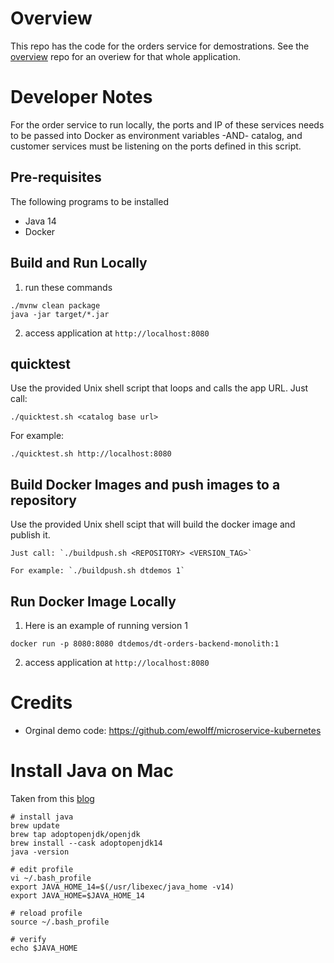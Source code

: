 # Overview

This repo has the code for the orders service for demostrations.  See the [overview](https://github.com/dt-orders/overview) repo for an overiew for that whole application.

# Developer Notes

For the order service to run locally, the ports and IP of these services needs to be passed into Docker as environment variables -AND- catalog, and customer services must be listening on the ports defined in this script.

## Pre-requisites

The following programs to be installed
* Java 14
* Docker

## Build and Run Locally

1. run these commands
  ```
  ./mvnw clean package
  java -jar target/*.jar
  ```
2. access application at ```http://localhost:8080```

## quicktest

Use the provided Unix shell script that loops and calls the app URL.  Just call:

```./quicktest.sh <catalog base url>```

For example:

```./quicktest.sh http://localhost:8080```

## Build Docker Images and push images to a repository

Use the provided Unix shell scipt that will build the docker image and publish it. 

    Just call: `./buildpush.sh <REPOSITORY> <VERSION_TAG>`

    For example: `./buildpush.sh dtdemos 1`

## Run Docker Image Locally

1. Here is an example of running version 1
  ```
  docker run -p 8080:8080 dtdemos/dt-orders-backend-monolith:1
  ```

2. access application at ```http://localhost:8080```

# Credits

* Orginal demo code: https://github.com/ewolff/microservice-kubernetes

# Install Java on Mac

Taken from this [blog](https://mkyong.com/java/how-to-install-java-on-mac-osx)

```
# install java
brew update
brew tap adoptopenjdk/openjdk
brew install --cask adoptopenjdk14
java -version

# edit profile
vi ~/.bash_profile
export JAVA_HOME_14=$(/usr/libexec/java_home -v14)
export JAVA_HOME=$JAVA_HOME_14

# reload profile
source ~/.bash_profile

# verify
echo $JAVA_HOME
```